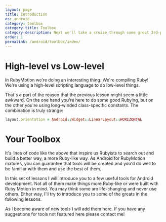 ```yaml
---
layout: page
title: Introduction
os: android
category: toolbox
category-title: Toolbox
category-description: Next we'll take a cruise through some great 3rd-party tools, add-ons and the like. The greatness of RubyMotion lies in the greatness of the community. And the community has built some fantastic things!
order: 1
permalink: /android/toolbox/index/
---
```


# High-level vs Low-level

In RubyMotion we're doing an interesting thing. We're compiling Ruby! We're using
a high-level scripting language to do low-level things.

That's a part of the reason that the previous lesson might seem a little awkward. On the one
hand you're here to do some good Rubying, but on the other you're using long-winded class-specific
constants. The combination is truly strange:

```ruby
layout.orientation = Android::Widget::LinearLayout::HORIZONTAL
```

# Your Toolbox

It's lines of code like the above that inspire us Rubyists to search out and build a better way,
a more Ruby-like way. As Android for RubyMotion matures, you can guarantee that tools will
be created and you'd do well to be familiar with them and use the best of them.

In this set of lessons I will introduce you to a few useful tools for Android development.
Not all of them make things more Ruby-like or were built with Ruby Motion in mind. You may
think some are life-changing and never use others. Either way, I'll try to introduce you to
 some of the greats in the following lessons.

As I become aware of new tools I will add them here. If you have any suggestions for
tools not featured here please contact me!
